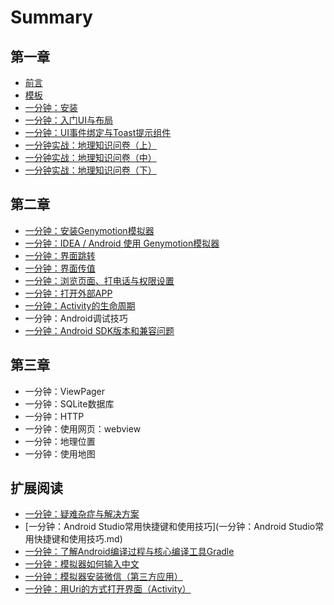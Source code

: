 # Summary

## 第一章

* [前言](README.md)
* [模板](模板.md)
* [一分钟：安装](一分钟：安装.md)
* [一分钟：入门UI与布局](一分钟：入门UI与布局.md)
* [一分钟：UI事件绑定与Toast提示组件](一分钟：UI事件绑定与Toast提示组件.md)
* [一分钟实战：地理知识问卷（上）](一分钟实战：地理知识问卷.md)
* [一分钟实战：地理知识问卷（中）](一分钟实战：地理知识问卷（中）.md)
* [一分钟实战：地理知识问卷（下）](一分钟实战：地理知识问卷（下）.md)

## 第二章

* [一分钟：安装Genymotion模拟器](yi-fen-zhong-ff1a-genymotion-mo-ni-qi.md)
* [一分钟：IDEA / Android 使用 Genymotion模拟器](yi-fen-zhong-ff1a-idea-android-shi-yong-genymotion-mo-ni-qi.md)
* [一分钟：界面跳转](yi-fen-zhong-ff1a-jie-mian-tiao-zhuan.md)
* [一分钟：界面传值](yi-fen-zhong-ff1a-jie-mian-chuan-zhi.md)
* [一分钟：浏览页面、打电话与权限设置](yi-fen-zhong-ff1a-liu-lan-ye-mian-3001-da-dian-hua-yu-quan-xian-she-zhi.md)
* [一分钟：打开外部APP](yi-fen-zhong-ff1a-da-kai-wai-bu-app.md)
* [一分钟：Activity的生命周期](activityde-sheng-ming-zhou-qi.md)
* 一分钟：Android调试技巧
* [一分钟：Android SDK版本和兼容问题](yi-fenzhong-ff1a-android-sdk-ban-ben-he-jian-rong-wen-ti.md)

## 第三章

* 一分钟：ViewPager
* 一分钟：SQLite数据库
* 一分钟：HTTP
* 一分钟：使用网页：webview
* 一分钟：地理位置
* 一分钟：使用地图

## 扩展阅读

* [一分钟：疑难杂症与解决方案](一分钟：疑难杂症与解决方案.md)
* [一分钟：Android Studio常用快捷键和使用技巧](一分钟：Android Studio常用快捷键和使用技巧.md)
* [一分钟：了解Android编译过程与核心编译工具Gradle](一分钟：了解Android编译过程与核心编译工具Gradle.md)
* [一分钟：模拟器如何输入中文](yi-fen-zhong-ff1a-mo-ni-qi-ru-he-shu-ru-zhong-wen.md)
* [一分钟：模拟器安装微信（第三方应用）](yi-fen-zhong-ff1a-an-zhuang-wei-xin.md)
* [一分钟：用Uri的方式打开界面（Activity）](yi-fen-zhong-ff1ayong-uri-de-fang-shi-da-kai-jie-mian-ff08-activity.md)

